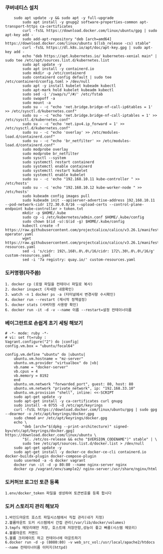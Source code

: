 ### 쿠버네티스 설치
		sudo apt update -y && sudo apt -y full-upgrade
            sudo apt install -y gnupg2 software-properties-common apt-transport-https ca-certificates
            curl -fsSL https://download.docker.com/linux/ubuntu/gpg | sudo apt-key add -
            sudo add-apt-repository "deb [arch=amd64] https://download.docker.com/linux/ubuntu $(lsb_release -cs) stable"
            curl -fsSL https://dl.k8s.io/apt/doc/apt-key.gpg | sudo apt-key add -
            echo "deb https://apt.kubernetes.io/ kubernetes-xenial main" | sudo tee /etc/apt/sources.list.d/kubernetes.list
            sudo apt update -y
            sudo apt install -y containerd.io
            sudo mkdir -p /etc/containerd
            sudo containerd config default | sudo tee /etc/containerd/config.toml > /dev/null
            sudo apt -y install kubelet kubeadm kubectl
            sudo apt-mark hold kubelet kubeadm kubectl
            sudo sed -i '/swap/s/^/#/' /etc/fstab
            sudo swapoff -a
            sudo mount -a
            sudo su - -c "echo 'net.bridge.bridge-nf-call-ip6tables = 1' >> /etc/sysctl.d/kubernetes.conf"
            sudo su - -c "echo 'net.bridge.bridge-nf-call-iptables = 1' >> /etc/sysctl.d/kubernetes.conf"
            sudo su - -c "echo 'net.ipv4.ip_forward = 1' >> /etc/sysctl.d/kubernetes.conf"
            sudo su - -c "echo 'overlay' >> /etc/modules-load.d/containerd.conf"
            sudo su - -c "echo 'br_netfilter' >> /etc/modules-load.d/containerd.conf"
            sudo modprobe overlay
            sudo modprobe br_netfilter
            sudo sysctl --system
            sudo systemctl restart containerd
            sudo systemctl enable containerd
            sudo systemctl restart kubelet
            sudo systemctl enable kubelet
            sudo su - -c 'echo "192.168.10.11 kube-controller " >> /etc/hosts'
            sudo su - -c 'echo "192.168.10.12 kube-worker-node " >> /etc/hosts'
            sudo kubeadm config images pull
            sudo kubeadm init --apiserver-advertise-address 192.168.10.11 --pod-network-cidr 172.30.0.0/16 --upload-certs --control-plane-endpoint kube-controller > token.txt
            mkdir -p $HOME/.kube
            sudo cp -i /etc/kubernetes/admin.conf $HOME/.kube/config
            sudo chown $(id -u):$(id -g) $HOME/.kube/config
            kubectl create -f https://raw.githubusercontent.com/projectcalico/calico/v3.26.1/manifests/tigera-operator.yaml
            wget https://raw.githubusercontent.com/projectcalico/calico/v3.26.1/manifests/custom-resources.yaml
            sed -i 's/cidr: 192\.168\.0\.0\/16/cidr: 172\.30\.0\.0\/16/g' custom-resources.yaml
            sed -i '7a registry: quay.io/' custom-resources.yaml

### 도커명령(자주씀)

    1. docker cp (로컬 파일을 컨테이너 파일로 복사)
    2. docker inspect (자세한 내용확인)
    3. watch -n 1 docker ps -a (터미널에서 변경사항 수시확인)
    4. docker run --restart (재시작 정책설정)
    5. docker stats (서버자원 사용량 확인)
    6. docker run -it -d -v --name 이름 --restart=설정 컨테이너이름  

### 베이그란트로 손쉽게 초기 세팅 해보기

    # -*- mode: ruby -*-
    # vi: set ft=ruby :
    Vagrant.configure("2") do |config|
    config.vm.box = "ubuntu/focal64"

    config.vm.define "ubuntu" do |ubuntu|
        ubuntu.vm.hostname = "mz-server"
        ubuntu.vm.provider "virtualbox" do |vb|
        vb.name = "docker-server"
        vb.cpus = 4
        vb.memory = 8192
        end
        ubuntu.vm.network "forwarded_port", guest: 80, host: 80
        ubuntu.vm.network "private_network", ip: "192.168.33.10"
        ubuntu.vm.provision "shell", inline: <<-SCRIPT
        sudo apt-get update -y
        sudo apt-get install -y ca-certificates curl gnupg
        sudo install -m 0755 -d /etc/apt/keyrings
        curl -fsSL https://download.docker.com/linux/ubuntu/gpg | sudo gpg --dearmor -o /etc/apt/keyrings/docker.gpg
        sudo chmod a+r /etc/apt/keyrings/docker.gpg
        echo \
            "deb [arch="$(dpkg --print-architecture)" signed-by=/etc/apt/keyrings/docker.gpg] https://download.docker.com/linux/ubuntu \
            "$(. /etc/os-release && echo "$VERSION_CODENAME")" stable" | \
            sudo tee /etc/apt/sources.list.d/docker.list > /dev/null
        sudo apt-get update -y
        sudo apt-get install -y docker-ce docker-ce-cli containerd.io docker-buildx-plugin docker-compose-plugin
        sudo usermod -a -G docker vagrant
        docker run -it -d -p 80:80 --name nginx-server nginx
        docker cp /vagrant/env/sample2/ nginx-server:/usr/share/nginx/html

### 도커허브 로그인 토큰 등록
    1.env/docker_token 파일을 생성하여 토큰번호를 등록 합시다       

### 도커 스토리지 관리 해보자
    1.바인드마운트 호스트 파일시스템에서 직접 관리(내가 지정)
    2.볼륨마운트 도커 시스템에서 간접 관리(/var/lib/docker/volumes)
    3.tmpfs 메모리에만 저장, 호스트에 저장안함,성능이 좋고 빠름(시스템 메모리)
    4.볼륨마운트 커맨드
    5.볼륨 크리에이트 하고 컨테이너에 마운트하기
    6.docker run -d -p (8080:80) -v web_src_vol:/usr/local/apache2/htdocs --name 컨테이너이름 이미지(httpd)
